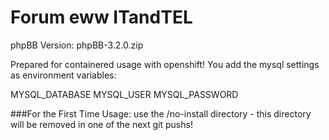 # Forum eww ITandTEL

phpBB Version: phpBB-3.2.0.zip

Prepared for containered usage with openshift!
You add the mysql settings as environment variables:

  MYSQL_DATABASE
  MYSQL_USER
  MYSQL_PASSWORD

###For the First Time Usage:
use the /no-install directory - this directory will be removed in one of the next git pushs!

 
